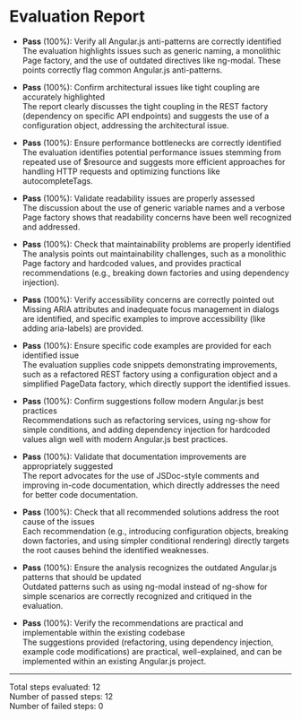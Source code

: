 # Evaluation Report

- **Pass** (100%): Verify all Angular.js anti-patterns are correctly identified  
  The evaluation highlights issues such as generic naming, a monolithic Page factory, and the use of outdated directives like ng-modal. These points correctly flag common Angular.js anti-patterns.

- **Pass** (100%): Confirm architectural issues like tight coupling are accurately highlighted  
  The report clearly discusses the tight coupling in the REST factory (dependency on specific API endpoints) and suggests the use of a configuration object, addressing the architectural issue.

- **Pass** (100%): Ensure performance bottlenecks are correctly identified  
  The evaluation identifies potential performance issues stemming from repeated use of $resource and suggests more efficient approaches for handling HTTP requests and optimizing functions like autocompleteTags.

- **Pass** (100%): Validate readability issues are properly assessed  
  The discussion about the use of generic variable names and a verbose Page factory shows that readability concerns have been well recognized and addressed.

- **Pass** (100%): Check that maintainability problems are properly identified  
  The analysis points out maintainability challenges, such as a monolithic Page factory and hardcoded values, and provides practical recommendations (e.g., breaking down factories and using dependency injection).

- **Pass** (100%): Verify accessibility concerns are correctly pointed out  
  Missing ARIA attributes and inadequate focus management in dialogs are identified, and specific examples to improve accessibility (like adding aria-labels) are provided.

- **Pass** (100%): Ensure specific code examples are provided for each identified issue  
  The evaluation supplies code snippets demonstrating improvements, such as a refactored REST factory using a configuration object and a simplified PageData factory, which directly support the identified issues.

- **Pass** (100%): Confirm suggestions follow modern Angular.js best practices  
  Recommendations such as refactoring services, using ng-show for simple conditions, and adding dependency injection for hardcoded values align well with modern Angular.js best practices.

- **Pass** (100%): Validate that documentation improvements are appropriately suggested  
  The report advocates for the use of JSDoc-style comments and improving in-code documentation, which directly addresses the need for better code documentation.

- **Pass** (100%): Check that all recommended solutions address the root cause of the issues  
  Each recommendation (e.g., introducing configuration objects, breaking down factories, and using simpler conditional rendering) directly targets the root causes behind the identified weaknesses.

- **Pass** (100%): Ensure the analysis recognizes the outdated Angular.js patterns that should be updated  
  Outdated patterns such as using ng-modal instead of ng-show for simple scenarios are correctly recognized and critiqued in the evaluation.

- **Pass** (100%): Verify the recommendations are practical and implementable within the existing codebase  
  The suggestions provided (refactoring, using dependency injection, example code modifications) are practical, well-explained, and can be implemented within an existing Angular.js project.

---

Total steps evaluated: 12  
Number of passed steps: 12  
Number of failed steps: 0